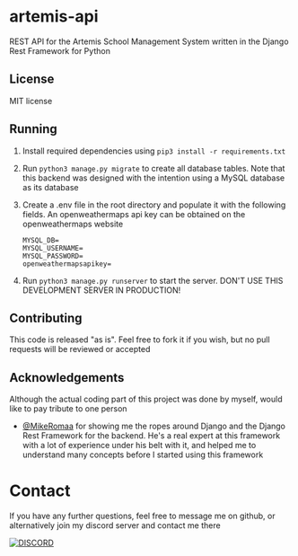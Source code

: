 # artemis-api
REST API for the Artemis School Management System written in the Django Rest Framework for Python

## License
MIT license

## Running

1) Install required dependencies using ```pip3 install -r requirements.txt```


2) Run ```python3 manage.py migrate``` to create all database tables. Note that this backend was designed with the intention using a MySQL database as its database


3) Create a .env file in the root directory and populate it with the following fields. An openweathermaps api key can be obtained on the openweathermaps website

    ```
    MYSQL_DB=
    MYSQL_USERNAME=
    MYSQL_PASSWORD=
    openweathermapsapikey=
    ```

3) Run ```python3 manage.py runserver``` to start the server. DON'T USE THIS DEVELOPMENT SERVER IN PRODUCTION!
## Contributing

This code is released "as is". Feel free to fork it if you wish, but no pull requests will be reviewed or accepted

## Acknowledgements

Although the actual coding part of this project was done by myself, would like to pay tribute to one person

- [@MikeRomaa](https://github.com/MikeRomaa) for showing me the ropes around Django and the Django Rest Framework for the backend. He's a real expert at this framework with a lot of experience under his belt with it, and helped me to understand many concepts before I started using this framework

# Contact
If you have any further questions, feel free to message me on github, or alternatively join my discord server and contact me there

[![DISCORD](https://img.shields.io/discord/591914197219016707.svg?label=Discord&logo=Discord&colorB=7289da&style=for-the-badge)](https://discord.gg/9RcdNvB)
